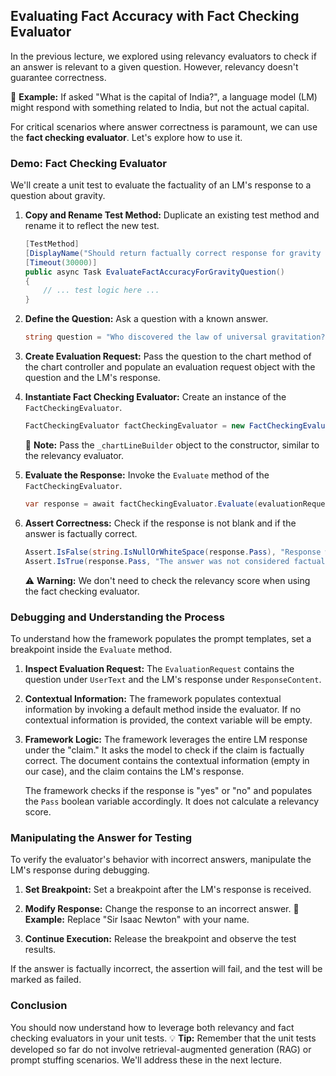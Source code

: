 ## Evaluating Fact Accuracy with Fact Checking Evaluator

In the previous lecture, we explored using relevancy evaluators to check if an answer is relevant to a given question. However, relevancy doesn't guarantee correctness. 

📌 **Example:** If asked "What is the capital of India?", a language model (LM) might respond with something related to India, but not the actual capital.

For critical scenarios where answer correctness is paramount, we can use the **fact checking evaluator**. Let's explore how to use it.

### Demo: Fact Checking Evaluator

We'll create a unit test to evaluate the factuality of an LM's response to a question about gravity.

1.  **Copy and Rename Test Method:**
    Duplicate an existing test method and rename it to reflect the new test.

    ```csharp
    [TestMethod]
    [DisplayName("Should return factually correct response for gravity related question")]
    [Timeout(30000)]
    public async Task EvaluateFactAccuracyForGravityQuestion()
    {
        // ... test logic here ...
    }
    ```

2.  **Define the Question:**
    Ask a question with a known answer.

    ```csharp
    string question = "Who discovered the law of universal gravitation?";
    ```

3.  **Create Evaluation Request:**
    Pass the question to the chart method of the chart controller and populate an evaluation request object with the question and the LM's response.

4.  **Instantiate Fact Checking Evaluator:**
    Create an instance of the `FactCheckingEvaluator`.

    ```csharp
    FactCheckingEvaluator factCheckingEvaluator = new FactCheckingEvaluator(_chartLineBuilder);
    ```

    📝 **Note:**  Pass the `_chartLineBuilder` object to the constructor, similar to the relevancy evaluator.

5.  **Evaluate the Response:**
    Invoke the `Evaluate` method of the `FactCheckingEvaluator`.

    ```csharp
    var response = await factCheckingEvaluator.Evaluate(evaluationRequest);
    ```

6.  **Assert Correctness:**
    Check if the response is not blank and if the answer is factually correct.

    ```csharp
    Assert.IsFalse(string.IsNullOrWhiteSpace(response.Pass), "Response was blank.");
    Assert.IsTrue(response.Pass, "The answer was not considered factually correct for this question and response.");
    ```

    ⚠️ **Warning:**  We don't need to check the relevancy score when using the fact checking evaluator.

### Debugging and Understanding the Process

To understand how the framework populates the prompt templates, set a breakpoint inside the `Evaluate` method.

1.  **Inspect Evaluation Request:**
    The `EvaluationRequest` contains the question under `UserText` and the LM's response under `ResponseContent`.

2.  **Contextual Information:**
    The framework populates contextual information by invoking a default method inside the evaluator. If no contextual information is provided, the context variable will be empty.

3.  **Framework Logic:**
    The framework leverages the entire LM response under the "claim." It asks the model to check if the claim is factually correct. The document contains the contextual information (empty in our case), and the claim contains the LM's response.

    The framework checks if the response is "yes" or "no" and populates the `Pass` boolean variable accordingly. It does not calculate a relevancy score.

### Manipulating the Answer for Testing

To verify the evaluator's behavior with incorrect answers, manipulate the LM's response during debugging.

1.  **Set Breakpoint:**
    Set a breakpoint after the LM's response is received.

2.  **Modify Response:**
    Change the response to an incorrect answer. 📌 **Example:** Replace "Sir Isaac Newton" with your name.

3.  **Continue Execution:**
    Release the breakpoint and observe the test results.

If the answer is factually incorrect, the assertion will fail, and the test will be marked as failed.

### Conclusion

You should now understand how to leverage both relevancy and fact checking evaluators in your unit tests. 💡 **Tip:** Remember that the unit tests developed so far do not involve retrieval-augmented generation (RAG) or prompt stuffing scenarios. We'll address these in the next lecture.
